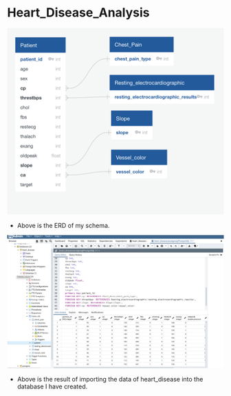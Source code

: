 # Heart_Disease_Analysis

![ERD](Resources/ERD.png)

- Above is the ERD of my schema.

![db_import](Resources/db_import.png)

- Above is the result of importing the data of heart_disease into the database I
have created.

